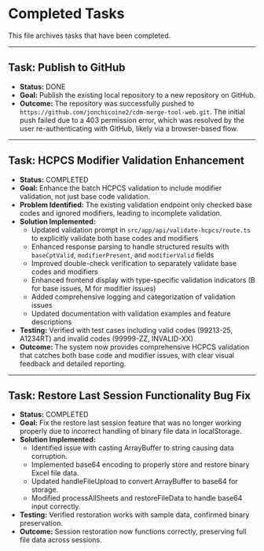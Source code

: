 # Completed Tasks

This file archives tasks that have been completed.

---

## Task: Publish to GitHub

- **Status:** DONE
- **Goal:** Publish the existing local repository to a new repository on GitHub.
- **Outcome:** The repository was successfully pushed to `https://github.com/jonchicoine2/cdm-merge-tool-web.git`. The initial push failed due to a 403 permission error, which was resolved by the user re-authenticating with GitHub, likely via a browser-based flow. 

---

## Task: HCPCS Modifier Validation Enhancement

- **Status:** COMPLETED
- **Goal:** Enhance the batch HCPCS validation to include modifier validation, not just base code validation.
- **Problem Identified:** The existing validation endpoint only checked base codes and ignored modifiers, leading to incomplete validation.
- **Solution Implemented:**
  - Updated validation prompt in `src/app/api/validate-hcpcs/route.ts` to explicitly validate both base codes and modifiers
  - Enhanced response parsing to handle structured results with `baseCptValid`, `modifierPresent`, and `modifierValid` fields
  - Improved double-check verification to separately validate base codes and modifiers
  - Enhanced frontend display with type-specific validation indicators (B for base issues, M for modifier issues)
  - Added comprehensive logging and categorization of validation issues
  - Updated documentation with validation examples and feature descriptions
- **Testing:** Verified with test cases including valid codes (99213-25, A1234RT) and invalid codes (99999-ZZ, INVALID-XX)
- **Outcome:** The system now provides comprehensive HCPCS validation that catches both base code and modifier issues, with clear visual feedback and detailed reporting. 

---

## Task: Restore Last Session Functionality Bug Fix

- **Status:** COMPLETED
- **Goal:** Fix the restore last session feature that was no longer working properly due to incorrect handling of binary file data in localStorage.
- **Solution Implemented:**
  - Identified issue with casting ArrayBuffer to string causing data corruption.
  - Implemented base64 encoding to properly store and restore binary Excel file data.
  - Updated handleFileUpload to convert ArrayBuffer to base64 for storage.
  - Modified processAllSheets and restoreFileData to handle base64 input correctly.
- **Testing:** Verified restoration works with sample data, confirmed binary preservation.
- **Outcome:** Session restoration now functions correctly, preserving full file data across sessions. 